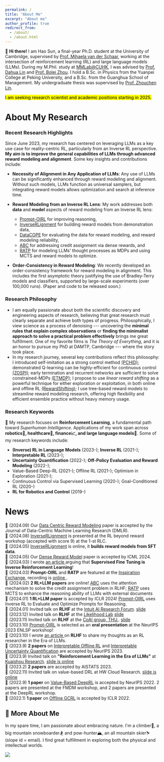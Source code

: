```yaml
---
permalink: /
title: "About Me"
excerpt: "About me"
author_profile: true
redirect_from:
  - /about/
  - /about.html
---
```


🚀 **Hi there!** I am Hao Sun, a final-year Ph.D. student at the University of Cambridge, supervised by [Prof. Mihaela van der Schaar](https://www.vanderschaar-lab.com/prof-mihaela-van-der-schaar/), working at the intersection of reinforcement learning (RL) and large language models (LLMs). During my M.Phil. study at [MMLab@CUHK](https://mmlab.ie.cuhk.edu.hk/), I was advised by [Prof. Dahua Lin](http://dahua.site/) and [Prof. Bolei Zhou](https://boleizhou.github.io/). I hold a B.Sc. in Physics from the Yuanpei College at Peking University, and a B.Sc. from the Guanghua School of Management. My undergraduate thesis was supervised by [Prof. Zhouchen Lin](https://zhouchenlin.github.io/).

<mark> I am seeking research scientist and academic positions starting in 2025. </mark>

# About My Research
### Recent Research Highlights

Since June 2023, my research has centered on leveraging LLMs as a key use case for reality-centric RL, particularly from an Inverse RL perspective. **My aim is to improve the general capabilities of LLMs through advanced reward modeling and alignment**. Some key insights and contributions include:
- **Necessity of Alignment in Any Application of LLMs**: Any use of LLMs can be significantly enhanced through reward modeling and alignment. Without such models, LLMs function as universal samplers, but integrating reward models allows optimization and search at inference time.
  
- **Reward Modeling from an Inverse RL Lens**: My work addresses both **data** and **model** aspects of reward modeling from an Inverse RL lens:
    - [Prompt-OIRL](https://arxiv.org/pdf/2309.06553.pdf) for improving reasoning,
    - [InverseRLignment](https://openreview.net/pdf/97e8ef1506b4477fd9dc41a76ea3257f65c66c5e.pdf) for building reward models from demonstration data,
    - [DataCOPE](https://openreview.net/forum?id=wg5y4AK6l7) for evaluating the data for reward modeling, and reward modeling reliability,
    - [ABC](https://arxiv.org/pdf/2402.00782.pdf) for addressing credit assignment via dense rewards, and
    - [RATP](https://arxiv.org/pdf/2402.07812.pdf) for modeling LLMs' thought processes as MDPs and using MCTS and reward models to optimize.

- **Order-Consistency in Reward Modeling**: We recently developed an order-consistency framework for reward modeling in alignment. This includes the first asymptotic theory justifying the use of Bradley-Terry models and classifiers, supported by large-scale experiments (over 100,000 runs). (Paper and code to be released soon.)

### Research Philosophy
  - I am equally passionate about both the scientific discovery and engineering aspects of research, believing that great research must clearly separate and achieve both types of progress. Philosophically, I view science as a process of denoising --- uncovering the **minimal rules that explain complex observations** or **finding the minimalist approach to solve a practical problem effectively** brings me great fulfillment. One of my favorite films is _The Theory of Everything_, and it is an honor to pursue my PhD at DAMTP, Cambridge --- where the story took place.
  - In my research journey, several key contributions reflect this philosophy: I introduced self-imitation as a strong control method [(PCHID)](https://proceedings.neurips.cc/paper_files/paper/2019/file/3891b14b5d8cce2fdd8dcdb4ded28f6d-Paper.pdf); demonstrated Q-learning can be highly-efficient for continuous control [(ZOSPI)](https://arxiv.org/pdf/2006.06600); early termination and recurrent networks are sufficient to solve constrained-MDPs [(ETMDP)](https://arxiv.org/pdf/2107.04200); I propose to use _linear reward shifting_ as a powerful technique for either exploration or exploitation, in both online and offline RL [(RewardShifting)](https://proceedings.neurips.cc/paper_files/paper/2022/file/f600d1a3f6a63f782680031f3ce241a7-Paper-Conference.pdf); I use tree-based reward models to streamline reward modeling research, offering high flexibility and efficient ensemble practice without heavy memory usage.

### Research Keywords
🤖️ My research focuses on **Reinforcement Learning**, a fundamental path toward _Superhuman Intelligence_. Applications of my work span across **robotics🦾, healthcare💉, finance📈, and large language models🧠**. Some of my research keywords include:

- **(Inverse) RL in Language Models** (2023-); **Inverse RL** (2021-); **Interpretable RL** (2023-); 
- **Uncertainty Quantification** (2022-); **Off-Policy Evaluation and Reward Modeling** (2022-);
- Value-Based Deep-RL (2021-); Offline RL (2021-); Optimism in Exploration (2021-); 
- Continuous Control via Supervised Learning (2020-); Goal-Conditioned RL (2020-)
- **RL for Robotics and Control** (2019-)



News
======
📄 (2024.09) Our [Data Centric Reward Modeling](https://openreview.net/forum?id=wg5y4AK6l7) paper is accepted by the Journal of Data-Centric Machine Learning Research (DMLR). <br>
📄 (2024.08) [InverseRLignment](https://openreview.net/pdf/97e8ef1506b4477fd9dc41a76ea3257f65c66c5e.pdf) is presented at the RL beyond reward workshop (accepted with score 9) at the 1-st RLC. <br>
📄 (2024.05) [InverseRLignment](https://openreview.net/pdf/97e8ef1506b4477fd9dc41a76ea3257f65c66c5e.pdf) is online, it **builds reward models from SFT data**. <br>
📄 (2024.05) Our [Dense Reward Model](https://arxiv.org/pdf/2402.00782.pdf) paper is accepted by ICML 2024. <br>
📄 (2024.03) I wrote <a href="https://arxiv.org/abs/2403.12017">an article </a> arguing that **Supervised Fine Tuning is Inverse Reinforcement Learning**! <br>
💬 (2024.03) **Prompt-OIRL** and **RATP** are featured at the [Inspiration Exchange](https://www.vanderschaar-lab.com/engagement-sessions/inspiration-exchange/), recording is <a href="https://www.youtube.com/watch?v=NYYYbQ_EN30&ab_channel=vanderSchaarLab"> online </a>. <br>
📄 (2024.02) **2 RL+LLM papers** are online! [ABC](https://arxiv.org/pdf/2402.00782.pdf) uses the attention mechanism to solve the credit assignment problem in RLHF; [RATP](https://arxiv.org/pdf/2402.07812.pdf) uses MCTS to enhance the reasoning ability of LLMs with external documents<br>
📄 (2024.01) **1 RL+LLM paper** is accepted by ICLR 2024! [Prompt-OIRL](https://arxiv.org/pdf/2309.06553.pdf) uses Inverse RL to Evaluate and Optimize Prompts for Reasoning.<br>
💬 (2024.01) Invited talk on **RLHF** at the [Intuit AI Research Forum](https://www.intuit.com/technology/). <a href="https://holarissun.github.io/files/RLHF_Dec.pdf"> slide </a> <br>
💬 (2023.12) Invited talk on **RLHF** at the [Likelihood Lab](http://www.maxlikelihood.cn/) <a href="https://holarissun.github.io/files/RLHF_Dec.pdf"> slide </a> <br>
💬 (2023.11) Invited talk on **RLHF** at the [CoAI group, THU.](https://huggingface.co/thu-coai). <a href="https://holarissun.github.io/files/RLHF_Nov.pdf"> slide  </a> <br>
📄 (2023.10) [Prompt-OIRL](https://arxiv.org/pdf/2309.06553.pdf) is selected as an **oral presentation** at the NeurIPS 2023 ENLSP workshop!<br>
📄 (2023.10) I wrote <a href="https://arxiv.org/abs/2310.06147">an article </a> on **RLHF** to share my thoughts as an RL researcher in the Era of LLMs. <br>
📄 (2023.9) **2 papers** on [Interpretable Offline RL](https://arxiv.org/abs/2310.07747) and [Interpretable Uncertainty Quantification](https://arxiv.org/abs/2207.05161) are accepted by NeurIPS 2023. <br>
💬 (2023.9) Invited talk on **"Reinforcement Learning in the Era of LLMs"** at [Kuaishou Research](https://usrdc.kuaishou.com/). <a href="https://holarissun.github.io/files/RLHF_Kuai_final.pdf"> slide is online </a>  <br>
📄 (2023.2) **2 papers** are accepted by AISTATS 2023. <br>
💬 (2022.11) Invited talk on value-based DRL at HW Cloud Research. <a href="https://sites.google.com/view/rewardshaping"> slide is online </a>  <br>
📄 (2022.9) **1 paper** on [Value-Based DeepRL](https://proceedings.neurips.cc/paper_files/paper/2022/file/f600d1a3f6a63f782680031f3ce241a7-Paper-Conference.pdf) is accepted by NeurIPS 2022. 2 papers are presented at the FMDM workshop, and 2 papers are presented at the DeepRL workshop. <br>
📄 (2022.1) **1 paper** on [Offline GCRL](https://arxiv.org/abs/2202.04478) is accepted by ICLR 2022. <be>



🙋 More About Me
----
In my spare time, I am passionate about embracing nature. I'm a climber🧗, a big mountain snowboarder🏂 and pow-hunter🏔️, an all mountain skier⛷️ (slope id = email). I find great fulfillment in exploring both the physical and intellectual worlds.


<a href="https://clustrmaps.com/site/1bysk"  title="Visit tracker"><img src="//www.clustrmaps.com/map_v2.png?d=RtOCs2DxbgCleb2bwL7ZaU9kONDpyPNXGY_Guo_CtaM&cl=ffffff" /></a>

<!--

Education
======
 <span style="font-weight: bold;"> 💪 Ph.D., van der Schaar Lab, University of Cambridge, Jun.2025 (expected)<br>
  </span>
  - Research Topic: Reality-Centric Deep Reinforcement Learning

  <span style="font-weight: bold;"> 🎓 M.Phil., MMLab, The Chinese University of Hong Kong, Sep.2021.<br>
  </span>
  - Thesis:
    <a href="https://github.com/2Groza/MPhil_Thesis/blob/main/MPhil_Thesis.pdf">Toward Practical Deep Reinforcement Learning: Sample-Efficient Self-Supervised Continuous Control</a><br>
  
  - Slide can be found at: 
    <a href="https://github.com/2Groza/MPhil_Thesis/blob/main/Toward%20Practical%20Reinforcement%20Learning.pptx">Slide</a><br>
  <p class="item_desc"></p>
  
  
<span style="font-weight: bold;"> 👨‍🎓 B.Sc., School of Physics & Yuanpei College, Peking University, Jul.2018.<br>
</span>


I worked as an RA at the LCDM group@UIUC. I used to work on cosmology gravitational lensing in Prof.  and Ultracold atom during my undergrad research.
-->

